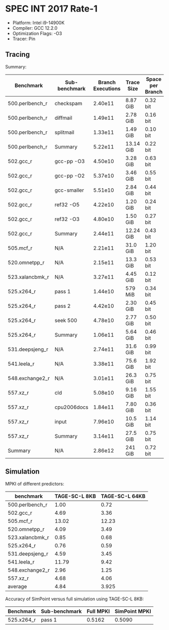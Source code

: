 # SPEC INT 2017 Rate-1

- Platform: Intel i9-14900K
- Compiler: GCC 12.2.0
- Optimization Flags: -O3
- Tracer: Pin

## Tracing

Summary:

| Benchmark       | Sub-benchmark | Branch Executions | Trace Size | Space per Branch | Execution Time w/o Pin | Execution Time w/Pin | Time Penalty |
|-----------------|---------------|-------------------|------------|------------------|------------------------|----------------------|--------------|
| 500.perlbench_r | checkspam     | 2.40e11           | 8.87 GiB   | 0.32 bit         | 59s                    | 6334s                | 107x         |
| 500.perlbench_r | diffmail      | 1.49e11           | 2.78 GiB   | 0.16 bit         | 33s                    | 4615s                | 140x         |
| 500.perlbench_r | splitmail     | 1.33e11           | 1.49 GiB   | 0.10 bit         | 31s                    | 3385s                | 109x         |
| 500.perlbench_r | Summary       | 5.22e11           | 13.14 GiB  | 0.22 bit         | 123s                   | 14334s               | 117x         |
| 502.gcc_r       | gcc-pp -O3    | 4.50e10           | 3.28 GiB   | 0.63 bit         | 17s                    | 1625s                | 96x          |
| 502.gcc_r       | gcc-pp -O2    | 5.37e10           | 3.46 GiB   | 0.55 bit         | 20s                    | 1930s                | 97x          |
| 502.gcc_r       | gcc-smaller   | 5.51e10           | 2.84 GiB   | 0.44 bit         | 21s                    | 1830s                | 87x          |
| 502.gcc_r       | ref32 -O5     | 4.22e10           | 1.20 GiB   | 0.24 bit         | 16s                    | 1369s                | 86x          |
| 502.gcc_r       | ref32 -O3     | 4.80e10           | 1.50 GiB   | 0.27 bit         | 24s                    | 2209s                | 92x          |
| 502.gcc_r       | Summary       | 2.44e11           | 12.24 GiB  | 0.43 bit         | 98s                    | 8963s                | 91x          |
| 505.mcf_r       | N/A           | 2.21e11           | 31.0 GiB   | 1.20 bit         | 168s                   | 4800s                | 29x          |
| 520.omnetpp_r   | N/A           | 2.15e11           | 13.3 GiB   | 0.53 bit         | 135s                   | 7289s                | 54x          |
| 523.xalancbmk_r | N/A           | 3.27e11           | 4.45 GiB   | 0.12 bit         | 112s                   | 8883s                | 79x          |
| 525.x264_r      | pass 1        | 1.44e10           | 579 MiB    | 0.34 bit         | 14s                    | 348s                 | 25x          |
| 525.x264_r      | pass 2        | 4.42e10           | 2.30 GiB   | 0.45 bit         | 39s                    | 1202s                | 31x          |
| 525.x264_r      | seek 500      | 4.78e10           | 2.77 GiB   | 0.50 bit         | 41s                    | 1258s                | 31x          |
| 525.x264_r      | Summary       | 1.06e11           | 5.64 GiB   | 0.46 bit         | 94s                    | 2808s                | 30x          |
| 531.deepsjeng_r | N/A           | 2.74e11           | 31.6 GiB   | 0.99 bit         | 140s                   | 8093s                | 58x          |
| 541.leela_r     | N/A           | 3.38e11           | 75.6 GiB   | 1.92 bit         | 224s                   | 8894s                | 40x          |
| 548.exchange2_r | N/A           | 3.01e11           | 26.3 GiB   | 0.75 bit         | 88s                    | 6753s                | 77x          |
| 557.xz_r        | cld           | 5.08e10           | 9.16 GiB   | 1.55 bit         | 60s                    | 1252s                | 21x          |
| 557.xz_r        | cpu2006docs   | 1.84e11           | 7.80 GiB   | 0.36 bit         | 65s                    | 3923s                | 60x          |
| 557.xz_r        | input         | 7.96e10           | 10.5 GiB   | 1.14 bit         | 55s                    | 1842s                | 33x          |
| 557.xz_r        | Summary       | 3.14e11           | 27.5 GiB   | 0.75 bit         | 180s                   | 7017s                | 39x          |
| Summary         | N/A           | 2.86e12           | 241 GiB    | 0.72 bit         | 1362s                  | 77834s               | 57x          |

## Simulation

MPKI of different predictors:

| benchmark       | TAGE-SC-L 8KB | TAGE-SC-L 64KB |
|-----------------|---------------|----------------|
| 500.perlbench_r | 1.00          | 0.72           |
| 502.gcc_r       | 4.69          | 3.36           |
| 505.mcf_r       | 13.02         | 12.23          |
| 520.omnetpp_r   | 4.09          | 3.49           |
| 523.xalancbmk_r | 0.85          | 0.68           |
| 525.x264_r      | 0.76          | 0.59           |
| 531.deepsjeng_r | 4.59          | 3.45           |
| 541.leela_r     | 11.79         | 9.42           |
| 548.exchange2_r | 2.96          | 1.25           |
| 557.xz_r        | 4.68          | 4.06           |
| average         | 4.84          | 3.925          |

Accuracy of SimPoint versus full simulation using TAGE-SC-L 8KB:

| Benchmark  | Sub-benchmark | Full MPKI | SimPoint MPKI |
|------------|---------------|-----------|---------------|
| 525.x264_r | pass 1        | 0.5162    | 0.5090        |
